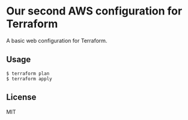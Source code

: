 # Our second AWS configuration for Terraform

A basic web configuration for Terraform.

## Usage
```
$ terraform plan
$ terraform apply
```

## License

MIT
